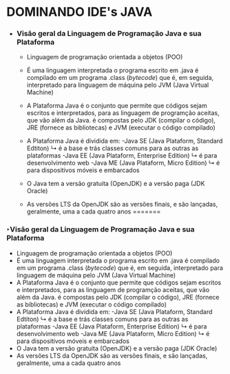 # DOMINANDO IDE's JAVA


- ### Visão geral da Linguagem de Programação Java e sua Plataforma
  
  - Linguagem de programação orientada a objetos (POO)
  
  - É uma linguagem interpretada 
      o programa escrito em .java é compilado em um programa .class (*bytecode*) que é, em seguida, interpretado para linguagem de máquina pelo JVM (Java Virtual Machine)
  
  - A Plataforma Java é o conjunto que permite que códigos sejam escritos e interpretados, para as linguagem de programção aceitas, que vão além da Java.
      é compostas pelo JDK (compilar o código), JRE (fornece as bibliotecas) e JVM (executar o código compilado)
  
  - A Plataforma Java é dividida em:
      -Java SE (Java Plataform, Standard Edtiton)
       ↳ é a base e trás classes comuns para as outras as plataformas
      -Java EE (Java Plataform, Enterprise Edition)
       ↳ é para desenvolvimento web
      -Java ME (Java Plataform, Micro Edition)
       ↳ é para dispositivos móveis e embarcados
  
  - O Java tem a versão gratuita (OpenJDK) e a versão paga (JDK Oracle)
  
  - As versões LTS da OpenJDK são as versões finais, e são lançadas, geralmente, uma a cada quatro anos
=======
### ‣Visão geral da Linguagem de Programação Java e sua Plataforma

- Linguagem de programação orientada a objetos (POO)
- É uma linguagem interpretada 
	o programa escrito em .java é compilado em um programa .class (*bytecode*) que é, em seguida, interpretado para linguagem de máquina pelo JVM (Java Virtual Machine)
- A Plataforma Java é o conjunto que permite que códigos sejam escritos e interpretados, para as linguagem de programção aceitas, que vão além da Java.
	é compostas pelo JDK (compilar o código), JRE (fornece as bibliotecas) e JVM (executar o código compilado)
- A Plataforma Java é dividida em:
	-Java SE (Java Plataform, Standard Edtiton)
	 ↳ é a base e trás classes comuns para as outras as plataformas
	-Java EE (Java Plataform, Enterprise Edition)
	 ↳ é para desenvolvimento web
	-Java ME (Java Plataform, Micro Edition)
	 ↳ é para dispositivos móveis e embarcados
- O Java tem a versão gratuita (OpenJDK) e a versão paga (JDK Oracle)
- As versões LTS da OpenJDK são as versões finais, e são lançadas, geralmente, uma a cada quatro anos
